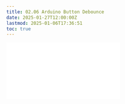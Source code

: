 ```yaml
---
title: 02.06 Arduino Button Debounce
date: 2025-01-27T12:00:00Z
lastmod: 2025-01-06T17:36:51
toc: true
---
```


![Link to included file content](../../../../arduino/arduino-button-debounce.md)
